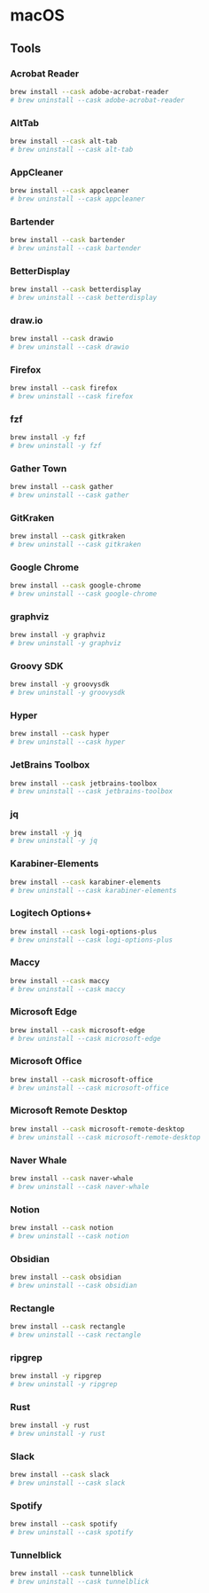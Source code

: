# macOS

## Tools

### Acrobat Reader

```sh
brew install --cask adobe-acrobat-reader
# brew uninstall --cask adobe-acrobat-reader
```

### AltTab

```sh
brew install --cask alt-tab
# brew uninstall --cask alt-tab
```

### AppCleaner

```sh
brew install --cask appcleaner
# brew uninstall --cask appcleaner
```

### Bartender

```sh
brew install --cask bartender
# brew uninstall --cask bartender
```

### BetterDisplay

```sh
brew install --cask betterdisplay
# brew uninstall --cask betterdisplay
```

### draw.io

```sh
brew install --cask drawio
# brew uninstall --cask drawio
```

### Firefox

```sh
brew install --cask firefox
# brew uninstall --cask firefox
```

### fzf

```sh
brew install -y fzf
# brew uninstall -y fzf
```

### Gather Town

```sh
brew install --cask gather
# brew uninstall --cask gather
```

### GitKraken

```sh
brew install --cask gitkraken
# brew uninstall --cask gitkraken
```

### Google Chrome

```sh
brew install --cask google-chrome
# brew uninstall --cask google-chrome
```

### graphviz

```sh
brew install -y graphviz
# brew uninstall -y graphviz
```

### Groovy SDK

```sh
brew install -y groovysdk
# brew uninstall -y groovysdk
```

### Hyper

```sh
brew install --cask hyper
# brew uninstall --cask hyper
```

### JetBrains Toolbox

```sh
brew install --cask jetbrains-toolbox
# brew uninstall --cask jetbrains-toolbox
```

### jq

```sh
brew install -y jq
# brew uninstall -y jq
```

### Karabiner-Elements

```sh
brew install --cask karabiner-elements
# brew uninstall --cask karabiner-elements
```

### Logitech Options+

```sh
brew install --cask logi-options-plus
# brew uninstall --cask logi-options-plus
```

### Maccy

```sh
brew install --cask maccy
# brew uninstall --cask maccy
```

### Microsoft Edge

```sh
brew install --cask microsoft-edge
# brew uninstall --cask microsoft-edge
```

### Microsoft Office

```sh
brew install --cask microsoft-office
# brew uninstall --cask microsoft-office
```

### Microsoft Remote Desktop

```sh
brew install --cask microsoft-remote-desktop
# brew uninstall --cask microsoft-remote-desktop
```

### Naver Whale

```sh
brew install --cask naver-whale
# brew uninstall --cask naver-whale
```

### Notion

```sh
brew install --cask notion
# brew uninstall --cask notion
```

### Obsidian

```sh
brew install --cask obsidian
# brew uninstall --cask obsidian
```

### Rectangle

```sh
brew install --cask rectangle
# brew uninstall --cask rectangle
```

### ripgrep

```sh
brew install -y ripgrep
# brew uninstall -y ripgrep
```

### Rust

```sh
brew install -y rust
# brew uninstall -y rust
```

### Slack

```sh
brew install --cask slack
# brew uninstall --cask slack
```

### Spotify

```sh
brew install --cask spotify
# brew uninstall --cask spotify
```

### Tunnelblick

```sh
brew install --cask tunnelblick
# brew uninstall --cask tunnelblick
```

